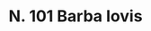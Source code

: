 ---
title: "N. 101 Barba Iovis"
permalink: "/edition/plant101/"
plant-name: "N. 101"
plant-number: "101"
plant-xml: "/assets/xml/plant101.xml"
plant-img1: "/assets/img/plant101_verso.jpg"
plant-img2: "/assets/img/plant101.jpg"
plant-title: "N. 101 Barba Iovis"
plant-wfo-link: ""
plant-kew-link: ""
plant-taxon-content: ""
layout: single-xml
---